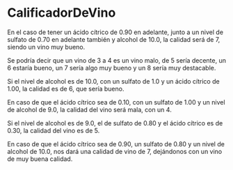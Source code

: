 # CalificadorDeVino

En el caso de tener un ácido cítrico de 0.90 en adelante, junto a un nivel de sulfato de 0.70 en adelante también y alcohol de 10.0, la calidad será de 7, siendo un vino muy bueno.

Se podría decir que un vino de 3 a 4 es un vino malo, de 5 sería decente, un 6 estaría bueno, un 7 sería algo muy bueno y un 8 sería muy destacable.

Si el nivel de alcohol es de 10.0, con un sulfato de 1.0 y un ácido cítrico de 1.00, la calidad es de 6, que sería bueno.

En caso de que el ácido cítrico sea de 0.10, con un sulfato de 1.00 y un nivel de alcohol de 9.0, la calidad del vino será mala, con un 4.

Si el nivel de alcohol es de 9.0, el de sulfato de 0.80 y el ácido cítrico es de 0.30, la calidad del vino es de 5.

En caso de que el ácido cítrico sea de 0.90, un sulfato de 0.80 y un nivel de alcohol de 10.0, nos dará una calidad de vino de 7, dejándonos con un vino de muy buena calidad.
